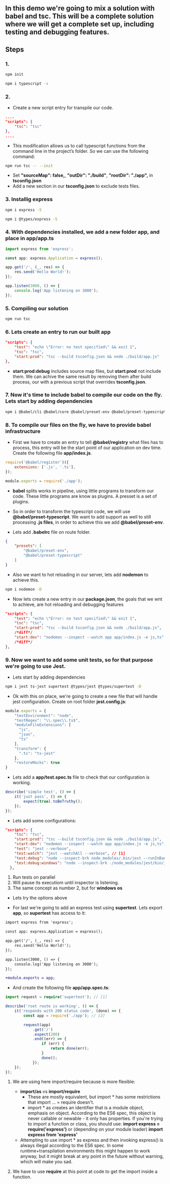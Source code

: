 ## In this demo we're going to mix a solution with babel and tsc. This will be a complete solution where we will get a complete set up, including testing and debugging features.

## Steps

### 1. 

```bash
npm init
```

```bash
npm i typescript -s
```

### 2.

* Create a new script entry for transpile our code.

```json
....
"scripts": {
    "tsc": "tsc"
},
....
```

* This modification allows us to call typescript functions from the command line in the project’s folder. So we can use the following command:

```bash
npm run tsc -- --init
```

* Set __"sourceMap": false,__, __"outDir": "./build"__, __"rootDir": "./app",__ in __tsconfig.json__
* Add a new section in our __tsconfig.json__ to exclude tests files.

### 3. Installig express

```bash
npm i express -S
```

```bash
npm i @types/express -S
```

### 4. With dependencies installed, we add a new folder __app__, and place in __app/app.ts__

```typescript
import express from 'express';

const app: express.Application = express();

app.get('/', (_, res) => {
    res.send('Hello World!');
});

app.listen(3000, () => {
    console.log('App listening on 3000');
});
```

### 5. Compiling our solution

```bash
npm run tsc
```

### 6. Lets create an entry to run our built app

```json
"scripts": {
    "test": "echo \"Error: no test specified\" && exit 1",
    "tsc": "tsc",
    "start:prod": "tsc --build tsconfig.json && node ./build/app.js"
},
```

* __start:prod:debug__ includes source map files, but __start:prod__ not include them. We can achive the same result by removing them after build process, our with a previous script that overrides __tsconfig.json__.  

### 7. Now it's time to include babel to compile our code on the fly. Lets start by adding dependencies

```bash
npm i @babel/cli @babel/core @babel/preset-env @babel/preset-typescript @babel/register -D
```

### 8. To compile our files on the fly, we have to provide babel infrastructure

* First we have to create an entry to tell __@babel/registry__ what files has to process, this entry will be the start point of our application on dev time. Create the following file __app/index.js__.

```javascript
require('@babel/register')({
    extensions: ['.js', '.ts'],
});

module.exports = require('./app');
```

* __babel__ splits works in pipeline, using little programs to transform our code. These little programs are know as plugins. A presset is a set of plugins.
* So in order to transform the typescript code, we will use __@babel/preset-typescript__. We want to add support as well to still processing __.js files__, in order to achieve this we add __@babel/preset-env__.

* Lets add __.babelrc__ file on route folder.

```json
{
    "presets": [
        "@babel/preset-env",
        "@babel/preset-typescript"
    ]
}

```

* Also we want to hot reloading in our server, lets add __nodemon__ to achieve this.

```bash
npm i nodemon -D
```
* Now lets create a new entry in our __package.json__, the goals that we wnt to achieve, are hot reloading and debugging features

```json
"scripts": {
    "test": "echo \"Error: no test specified\" && exit 1",
    "tsc": "tsc",
    "start:prod": "tsc --build tsconfig.json && node ./build/app.js",
    /*diff*/
    "start:dev": "nodemon --inspect --watch app app/index.js -e js,ts"
    /*diff*/
},
```

### 9. Now we want to add some unit tests, so for that purpose we're going to use Jest.

* Lets start by adding dependencies

```bash
npm i jest ts-jest supertest @types/jest @types/supertest -D
```

* Ok with this on place, we're going to create a new file that will handle jest configuration.  Create on root folder __jest.config.js__:

```javascript
module.exports = {
    "testEnvironment": "node",
    "testRegex": "\\.spec\\.ts$",
    "moduleFileExtensions": [
      "js",
      "json",
      "ts"
    ],
    "transform": {
      ".ts": "ts-jest"
    },
    "restoreMocks": true
}
```

* Lets add a __app/test.spec.ts__ file to check that our configuration is working.

```typescript
describe('simple test', () => {
    it('just pass', () => {
        expect(true).toBeTruthy();
    });
});
```

* Lets add some configurations:

```json
"scripts": {
    "tsc": "tsc",
    "start:prod": "tsc --build tsconfig.json && node ./build/app.js",
    "start:dev": "nodemon --inspect --watch app app/index.js -e js,ts",
    "test": "jest --verbose",
    "test:watch": "jest --watchAll --verbose", // [1]
    "test:debug": "node --inspect-brk node_modules/.bin/jest --runInBand", // [2]
    "test:debug:windows": "node --inspect-brk ./node_modules/jest/bin/jest.js" // [3]
  },
```

1. Run tests on parallel
2. Will pause its executiom until inspector is listening.
3. The same concept as number 2, but for __windows os__

* Lets try the options above

* For last we're going to add an express test using __supertest__. Lets export __app__, so __supertest__ has access to it:

```diff
import express from 'express';

const app: express.Application = express();

app.get('/', (_, res) => {
    res.send('Hello World!');
});

app.listen(3000, () => {
    console.log('App listening on 3000');
});

+module.exports = app;
```

* And create the following file __app/app.spec.ts__:

```typescript
import request = require('supertest'); // [1]

describe('root route is working', () => {
    it('responds with 200 status code', (done) => {
        const app = require('./app'); // [2]

        request(app)
            .get('/')
            .expect(200)
            .end((err) => {
                if (err) {
                    return done(err);
                }
                done();
            });
    });
});
```

1. We are using here import/require because is more flexible:
    * __import/as__ vs __import/require__
        - These are mostly equivalent, but import * has some restrictions that import ... = require doesn't.
        - import * as creates an identifier that is a module object, emphasis on object. According to the ES6 spec, this object is never callable or newable - it only has properties. If you're trying to import a function or class, you should use: __import express = require('express')__ or (depending on your module loader) __import express from 'express'__
    * Attempting to use import * as express and then invoking express() is always illegal according to the ES6 spec. In some runtime+transpilation environments this might happen to work anyway, but it might break at any point in the future without warning, which will make you sad.

2. We have to use __require__ at this point at code to get the import inside a function.
